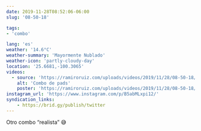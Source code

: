 ```yaml
---
date: 2019-11-28T08:52:06-06:00
slug: '08-50-18'

tags:
- 'combo'

lang: 'es'
weather: '14.6°C'
weather-summary: 'Mayormente Nublado'
weather-icon: 'partly-cloudy-day'
location: '25.6681,-100.3065'
videos:
  - source: 'https://ramiroruiz.com/uploads/videos/2019/11/28/08-50-18/pad-combo.mp4'
    alt: 'Combo de pads'
    poster: 'https://ramiroruiz.com/uploads/videos/2019/11/28/08-50-18/poster.jpg'
instagram_url: 'https://www.instagram.com/p/B5abMLxpi12/'
syndication_links:
    - https://brid.gy/publish/twitter
---
```

Otro combo “realista” 😅

